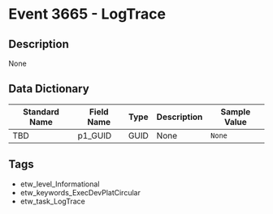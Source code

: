# Event 3665 - LogTrace

## Description
None

## Data Dictionary
|Standard Name|Field Name|Type|Description|Sample Value|
|---|---|---|---|---|
|TBD|p1_GUID|GUID|None|`None`|

## Tags
* etw_level_Informational
* etw_keywords_ExecDevPlatCircular
* etw_task_LogTrace